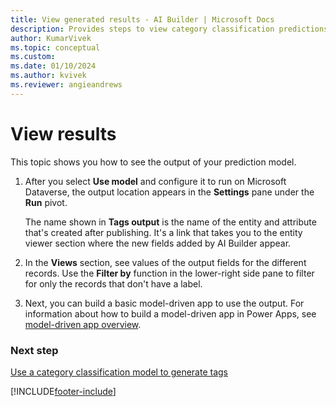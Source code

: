 ```yaml
---
title: View generated results - AI Builder | Microsoft Docs
description: Provides steps to view category classification predictions after you publish your model in AI Builder.
author: KumarVivek 
ms.topic: conceptual
ms.custom: 
ms.date: 01/10/2024
ms.author: kvivek
ms.reviewer: angieandrews
---
```


# View results

This topic shows you how to see the output of your prediction model.

1. After you select **Use model** and configure it to run on Microsoft Dataverse, the output location appears in the **Settings** pane under the **Run** pivot.

    The name shown in **Tags output** is the name of the entity and attribute that's created after publishing. It's a link that takes you to the entity viewer section where the new fields added by AI Builder appear. <!-- check UI for entity -->

2. In the **Views** section, see values of the output fields for the different records. Use the **Filter by** function in the lower-right side pane to filter for only the records that don't have a label.

3. Next, you can build a basic model-driven app to use the output. For information about how to build a model-driven app in Power Apps, see [model-driven app overview](/powerapps/maker/model-driven-apps/model-driven-app-overview).

### Next step

[Use a category classification model to generate tags](text-classification-model-use-tags.md)

[!INCLUDE[footer-include](includes/footer-banner.md)]